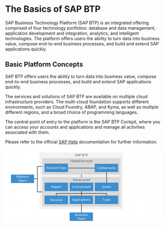 # The Basics of SAP BTP

SAP Business Technology Platform (SAP BTP) is an integrated offering comprised of four technology portfolios: database and data management, application development and integration, analytics, and intelligent technologies. The platform offers users the ability to turn data into business value, compose end-to-end business processes, and build and extend SAP applications quickly.

## Basic Platform Concepts

SAP BTP offers users the ability to turn data into business value, compose end-to-end business processes, and build and extend SAP applications quickly.

The services and solutions of SAP BTP are available on multiple cloud infrastructure providers. The multi-cloud foundation supports different environments, such as Cloud Foundry, ABAP, and Kyma, as well as multiple different regions, and a broad choice of programming languages.

The central point of entry to the platform is the SAP BTP Cockpit, where you can access your accounts and applications and manage all activities associated with them. 

Please refer to the official [SAP Help](https://help.sap.com/docs/BTP/65de2977205c403bbc107264b8eccf4b/73beb06e127f4e47b849aa95344aabe1.html?locale=en-US) documentation for further information.

<img src="./images/platform-overview.png" width="650"/>